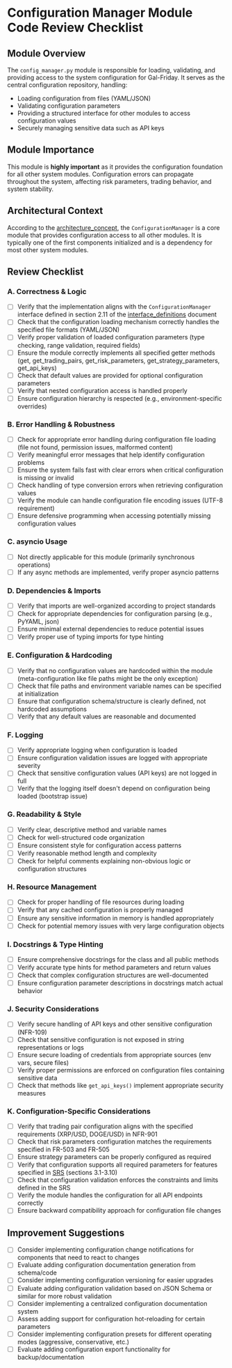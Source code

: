 # Configuration Manager Module Code Review Checklist

## Module Overview
The `config_manager.py` module is responsible for loading, validating, and providing access to the system configuration for Gal-Friday. It serves as the central configuration repository, handling:
- Loading configuration from files (YAML/JSON)
- Validating configuration parameters
- Providing a structured interface for other modules to access configuration values
- Securely managing sensitive data such as API keys

## Module Importance
This module is **highly important** as it provides the configuration foundation for all other system modules. Configuration errors can propagate throughout the system, affecting risk parameters, trading behavior, and system stability.

## Architectural Context
According to the [architecture_concept](../../../../Phase%201%20-%20Requirements%20Analysis%20%26%20Planning/architecture_concept_gal_friday_v0.1.md), the `ConfigurationManager` is a core module that provides configuration access to all other modules. It is typically one of the first components initialized and is a dependency for most other system modules.

## Review Checklist

### A. Correctness & Logic

- [ ] Verify that the implementation aligns with the `ConfigurationManager` interface defined in section 2.11 of the [interface_definitions](../../../../Phase%201%20-%20Requirements%20Analysis%20%26%20Planning/interface_definitions_gal_friday_v0.1.md) document
- [ ] Check that the configuration loading mechanism correctly handles the specified file formats (YAML/JSON)
- [ ] Verify proper validation of loaded configuration parameters (type checking, range validation, required fields)
- [ ] Ensure the module correctly implements all specified getter methods (get, get_trading_pairs, get_risk_parameters, get_strategy_parameters, get_api_keys)
- [ ] Check that default values are provided for optional configuration parameters
- [ ] Verify that nested configuration access is handled properly
- [ ] Ensure configuration hierarchy is respected (e.g., environment-specific overrides)

### B. Error Handling & Robustness

- [ ] Check for appropriate error handling during configuration file loading (file not found, permission issues, malformed content)
- [ ] Verify meaningful error messages that help identify configuration problems
- [ ] Ensure the system fails fast with clear errors when critical configuration is missing or invalid
- [ ] Check handling of type conversion errors when retrieving configuration values
- [ ] Verify the module can handle configuration file encoding issues (UTF-8 requirement)
- [ ] Ensure defensive programming when accessing potentially missing configuration values

### C. asyncio Usage

- [ ] Not directly applicable for this module (primarily synchronous operations)
- [ ] If any async methods are implemented, verify proper asyncio patterns

### D. Dependencies & Imports

- [ ] Verify that imports are well-organized according to project standards
- [ ] Check for appropriate dependencies for configuration parsing (e.g., PyYAML, json)
- [ ] Ensure minimal external dependencies to reduce potential issues
- [ ] Verify proper use of typing imports for type hinting

### E. Configuration & Hardcoding

- [ ] Verify that no configuration values are hardcoded within the module (meta-configuration like file paths might be the only exception)
- [ ] Check that file paths and environment variable names can be specified at initialization
- [ ] Ensure that configuration schema/structure is clearly defined, not hardcoded assumptions
- [ ] Verify that any default values are reasonable and documented

### F. Logging

- [ ] Verify appropriate logging when configuration is loaded
- [ ] Ensure configuration validation issues are logged with appropriate severity
- [ ] Check that sensitive configuration values (API keys) are not logged in full
- [ ] Verify that the logging itself doesn't depend on configuration being loaded (bootstrap issue)

### G. Readability & Style

- [ ] Verify clear, descriptive method and variable names
- [ ] Check for well-structured code organization
- [ ] Ensure consistent style for configuration access patterns
- [ ] Verify reasonable method length and complexity
- [ ] Check for helpful comments explaining non-obvious logic or configuration structures

### H. Resource Management

- [ ] Check for proper handling of file resources during loading
- [ ] Verify that any cached configuration is properly managed
- [ ] Ensure any sensitive information in memory is handled appropriately
- [ ] Check for potential memory issues with very large configuration objects

### I. Docstrings & Type Hinting

- [ ] Ensure comprehensive docstrings for the class and all public methods
- [ ] Verify accurate type hints for method parameters and return values
- [ ] Check that complex configuration structures are well-documented
- [ ] Ensure configuration parameter descriptions in docstrings match actual behavior

### J. Security Considerations

- [ ] Verify secure handling of API keys and other sensitive configuration (NFR-109)
- [ ] Check that sensitive configuration is not exposed in string representations or logs
- [ ] Ensure secure loading of credentials from appropriate sources (env vars, secure files)
- [ ] Verify proper permissions are enforced on configuration files containing sensitive data
- [ ] Check that methods like `get_api_keys()` implement appropriate security measures

### K. Configuration-Specific Considerations

- [ ] Verify that trading pair configuration aligns with the specified requirements (XRP/USD, DOGE/USD) in NFR-901
- [ ] Check that risk parameters configuration matches the requirements specified in FR-503 and FR-505
- [ ] Ensure strategy parameters can be properly configured as required
- [ ] Verify that configuration supports all required parameters for features specified in [SRS](../../../../Phase%201%20-%20Requirements%20Analysis%20%26%20Planning/srs_gal_friday_v0.1.md) (sections 3.1-3.10)
- [ ] Check that configuration validation enforces the constraints and limits defined in the SRS
- [ ] Verify the module handles the configuration for all API endpoints correctly
- [ ] Ensure backward compatibility approach for configuration file changes

## Improvement Suggestions

- [ ] Consider implementing configuration change notifications for components that need to react to changes
- [ ] Evaluate adding configuration documentation generation from schema/code
- [ ] Consider implementing configuration versioning for easier upgrades
- [ ] Evaluate adding configuration validation based on JSON Schema or similar for more robust validation
- [ ] Consider implementing a centralized configuration documentation system
- [ ] Assess adding support for configuration hot-reloading for certain parameters
- [ ] Consider implementing configuration presets for different operating modes (aggressive, conservative, etc.)
- [ ] Evaluate adding configuration export functionality for backup/documentation
